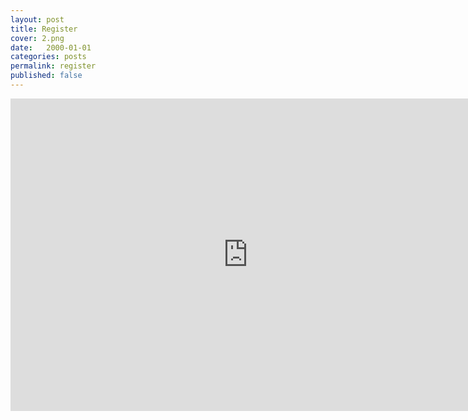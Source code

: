 ```yaml
---
layout: post
title: Register
cover: 2.png
date:   2000-01-01
categories: posts
permalink: register
published: false
---
```


<iframe src="https://docs.google.com/forms/d/1a_pC2pXI0Q7lb3c5T92wGZTUVmnop-F7CjZ8eGt4dww/viewform?embedded=true" width="760" height="500" frameborder="0" marginheight="0" marginwidth="0">Loading...</iframe>
